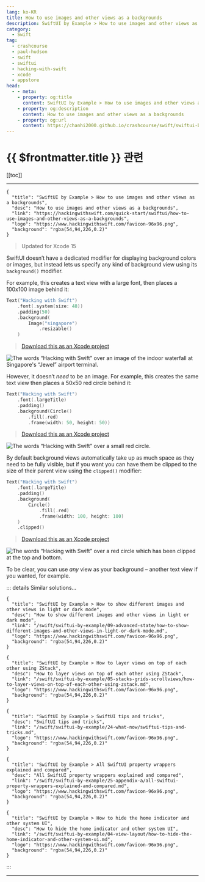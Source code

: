 ```yaml
---
lang: ko-KR
title: How to use images and other views as a backgrounds
description: SwiftUI by Example > How to use images and other views as a backgrounds
category:
  - Swift
tag: 
  - crashcourse
  - paul-hudson
  - swift
  - swiftui
  - hacking-with-swift
  - xcode
  - appstore
head:
  - - meta:
    - property: og:title
      content: SwiftUI by Example > How to use images and other views as a backgrounds
    - property: og:description
      content: How to use images and other views as a backgrounds
    - property: og:url
      content: https://chanhi2000.github.io/crashcourse/swift/swiftui-by-example/03-images-shapes-and-media/how-to-use-images-and-other-views-as-a-backgrounds.html
---
```


# {{ $frontmatter.title }} 관련

[[toc]]

---

```component VPCard
{
  "title": "SwiftUI by Example > How to use images and other views as a backgrounds",
  "desc": "How to use images and other views as a backgrounds",
  "link": "https://hackingwithswift.com/quick-start/swiftui/how-to-use-images-and-other-views-as-a-backgrounds",
  "logo": "https://www.hackingwithswift.com/favicon-96x96.png",
  "background": "rgba(54,94,226,0.2)"
}
```

> Updated for Xcode 15

SwiftUI doesn’t have a dedicated modifier for displaying background colors or images, but instead lets us specify any kind of background view using its `background()` modifier.

For example, this creates a text view with a large font, then places a 100x100 image behind it:

```swift
Text("Hacking with Swift")
    .font(.system(size: 48))
    .padding(50)
    .background(
        Image("singapore")
            .resizable()
    )
```

> [<FontIcon icon="fas fa-file-zipper"/>Download this as an Xcode project](https://www.hackingwithswift.com/files/projects/swiftui/how-to-use-images-and-other-views-as-a-backgrounds-1.zip)

![The words “Hacking with Swift” over an image of the indoor waterfall at Singapore's “Jewel” airport terminal.](https://www.hackingwithswift.com/img/books/quick-start/swiftui/how-to-use-images-and-other-views-as-a-backgrounds-1~dark.png)

However, it doesn’t _need_ to be an image. For example, this creates the same text view then places a 50x50 red circle behind it:

```swift
Text("Hacking with Swift")
    .font(.largeTitle)
    .padding()
    .background(Circle()
        .fill(.red)
        .frame(width: 50, height: 50))
```

> [<FontIcon icon="fas fa-file-zipper"/>Download this as an Xcode project](https://www.hackingwithswift.com/files/projects/swiftui/how-to-use-images-and-other-views-as-a-backgrounds-2.zip)

![The words “Hacking with Swift” over a small red circle.](https://www.hackingwithswift.com/img/books/quick-start/swiftui/how-to-use-images-and-other-views-as-a-backgrounds-2~dark.png)

By default background views automatically take up as much space as they need to be fully visible, but if you want you can have them be clipped to the size of their parent view using the `clipped()` modifier:

```swift
Text("Hacking with Swift")
    .font(.largeTitle)
    .padding()
    .background(
        Circle()
            .fill(.red)
            .frame(width: 100, height: 100)
    )
    .clipped()
```

> [<FontIcon icon="fas fa-file-zipper"/>Download this as an Xcode project](https://www.hackingwithswift.com/files/projects/swiftui/how-to-use-images-and-other-views-as-a-backgrounds-3.zip)

![The words “Hacking with Swift” over a red circle which has been clipped at the top and bottom.](https://www.hackingwithswift.com/img/books/quick-start/swiftui/how-to-use-images-and-other-views-as-a-backgrounds-3~dark.png)

To be clear, you can use _any_ view as your background – another text view if you wanted, for example.

::: details Similar solutions…

```component VPCard
{
  "title": "SwiftUI by Example > How to show different images and other views in light or dark mode",
  "desc": "How to show different images and other views in light or dark mode",
  "link": "/swift/swiftui-by-example/09-advanced-state/how-to-show-different-images-and-other-views-in-light-or-dark-mode.md",
  "logo": "https://www.hackingwithswift.com/favicon-96x96.png",
  "background": "rgba(54,94,226,0.2)"
}
```

```component VPCard
{
  "title": "SwiftUI by Example > How to layer views on top of each other using ZStack",
  "desc": "How to layer views on top of each other using ZStack",
  "link": "/swift/swiftui-by-example/05-stacks-grids-scrollviews/how-to-layer-views-on-top-of-each-other-using-zstack.md",
  "logo": "https://www.hackingwithswift.com/favicon-96x96.png",
  "background": "rgba(54,94,226,0.2)"
}
```

```component VPCard
{
  "title": "SwiftUI by Example > SwiftUI tips and tricks",
  "desc": "SwiftUI tips and tricks",
  "link": "/swift/swiftui-by-example/24-what-now/swiftui-tips-and-tricks.md",
  "logo": "https://www.hackingwithswift.com/favicon-96x96.png",
  "background": "rgba(54,94,226,0.2)"
}
```

```component VPCard
{
  "title": "SwiftUI by Example > All SwiftUI property wrappers explained and compared",
  "desc": "All SwiftUI property wrappers explained and compared",
  "link": "/swift/swiftui-by-example/25-appendix-a/all-swiftui-property-wrappers-explained-and-compared.md",
  "logo": "https://www.hackingwithswift.com/favicon-96x96.png",
  "background": "rgba(54,94,226,0.2)"
}
```

```component VPCard
{
  "title": "SwiftUI by Example > How to hide the home indicator and other system UI",
  "desc": "How to hide the home indicator and other system UI",
  "link": "/swift/swiftui-by-example/04-view-layout/how-to-hide-the-home-indicator-and-other-system-ui.md",
  "logo": "https://www.hackingwithswift.com/favicon-96x96.png",
  "background": "rgba(54,94,226,0.2)"
}
```

:::

---

<TagLinks />